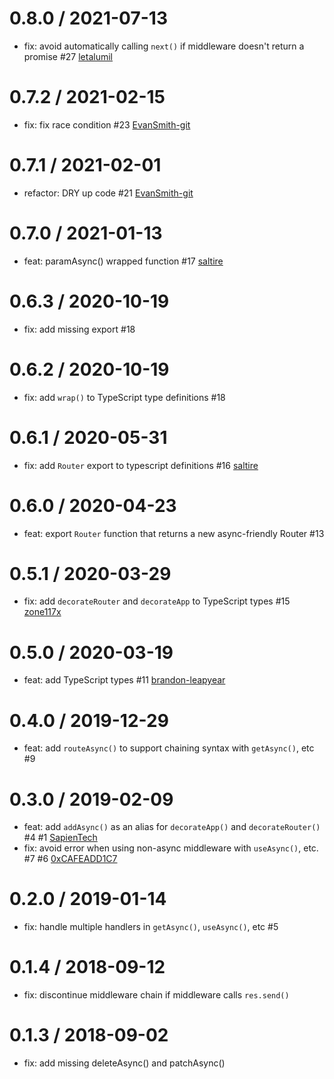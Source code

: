 0.8.0 / 2021-07-13
==================
 * fix: avoid automatically calling `next()` if middleware doesn't return a promise #27 [letalumil](https://github.com/letalumil)

0.7.2 / 2021-02-15
==================
 * fix: fix race condition #23 [EvanSmith-git](https://github.com/EvanSmith-git)

0.7.1 / 2021-02-01
==================
 * refactor: DRY up code #21 [EvanSmith-git](https://github.com/EvanSmith-git)

0.7.0 / 2021-01-13
==================
 * feat: paramAsync() wrapped function #17 [saltire](https://github.com/saltire)

0.6.3 / 2020-10-19
==================
 * fix: add missing export #18

0.6.2 / 2020-10-19
==================
 * fix: add `wrap()` to TypeScript type definitions #18

0.6.1 / 2020-05-31
==================
 * fix: add `Router` export to typescript definitions #16 [saltire](https://github.com/saltire)

0.6.0 / 2020-04-23
==================
 * feat: export `Router` function that returns a new async-friendly Router #13

0.5.1 / 2020-03-29
==================
 * fix: add `decorateRouter` and `decorateApp` to TypeScript types #15 [zone117x](https://github.com/zone117x)

0.5.0 / 2020-03-19
==================
 * feat: add TypeScript types #11 [brandon-leapyear](https://github.com/brandon-leapyear)

0.4.0 / 2019-12-29
==================
 * feat: add `routeAsync()` to support chaining syntax with `getAsync()`, etc #9

0.3.0 / 2019-02-09
==================
 * feat: add `addAsync()` as an alias for `decorateApp()` and `decorateRouter()` #4 #1 [SapienTech](https://github.com/SapienTech)
 * fix: avoid error when using non-async middleware with `useAsync()`, etc. #7 #6 [0xCAFEADD1C7](https://github.com/0xCAFEADD1C7)

0.2.0 / 2019-01-14
==================
 * fix: handle multiple handlers in `getAsync()`, `useAsync()`, etc #5

0.1.4 / 2018-09-12
==================
 * fix: discontinue middleware chain if middleware calls `res.send()`

0.1.3 / 2018-09-02
==================
 * fix: add missing deleteAsync() and patchAsync()
